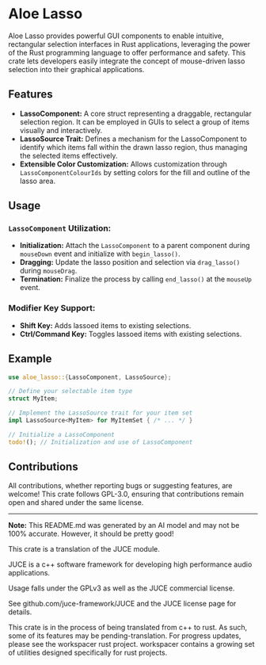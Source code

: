 # Aloe Lasso

Aloe Lasso provides powerful GUI components to enable intuitive, rectangular selection interfaces in Rust applications, leveraging the power of the Rust programming language to offer performance and safety. This crate lets developers easily integrate the concept of mouse-driven lasso selection into their graphical applications.

## Features

- **LassoComponent:** A core struct representing a draggable, rectangular selection region. It can be employed in GUIs to select a group of items visually and interactively.
- **LassoSource Trait:** Defines a mechanism for the LassoComponent to identify which items fall within the drawn lasso region, thus managing the selected items effectively.
- **Extensible Color Customization:** Allows customization through `LassoComponentColourIds` by setting colors for the fill and outline of the lasso area.

## Usage

### `LassoComponent` Utilization:
- **Initialization:** Attach the `LassoComponent` to a parent component during `mouseDown` event and initialize with `begin_lasso()`.
- **Dragging:** Update the lasso position and selection via `drag_lasso()` during `mouseDrag`.
- **Termination:** Finalize the process by calling `end_lasso()` at the `mouseUp` event.

### Modifier Key Support:
- **Shift Key:** Adds lassoed items to existing selections.
- **Ctrl/Command Key:** Toggles lassoed items with existing selections.

## Example
```rust
use aloe_lasso::{LassoComponent, LassoSource};

// Define your selectable item type
struct MyItem;

// Implement the LassoSource trait for your item set
impl LassoSource<MyItem> for MyItemSet { /* ... */ }

// Initialize a LassoComponent
todo!(); // Initialization and use of LassoComponent
```

## Contributions
All contributions, whether reporting bugs or suggesting features, are welcome! This crate follows GPL-3.0, ensuring that contributions remain open and shared under the same license.

---

**Note:** This README.md was generated by an AI model and may not be 100% accurate. However, it should be pretty good!

This crate is a translation of the JUCE module.

JUCE is a c++ software framework for developing high performance audio applications.

Usage falls under the GPLv3 as well as the JUCE commercial license.

See github.com/juce-framework/JUCE and the JUCE license page for details.

This crate is in the process of being translated from c++ to rust. As such, some of its features may be pending-translation. For progress updates, please see the workspacer rust project. workspacer contains a growing set of utilities designed specifically for rust projects.
